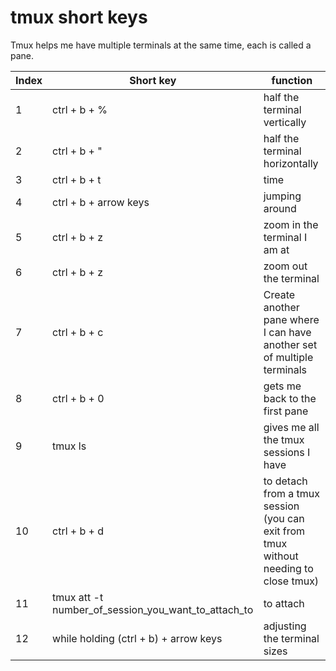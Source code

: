# tmux short keys

Tmux helps me have multiple terminals at the same time, each is called a pane. 

|**Index**|**Short key** | **function**| 
| -- | --|  -- | 
|1 | ctrl + b + %| half the terminal vertically  |
|2 |ctrl + b + "| half the terminal horizontally  | 
|3 |ctrl + b + t| time  | 
|4 |ctrl + b + arrow keys| jumping around  | 
|5 |ctrl + b + z| zoom in the terminal I am at  | 
|6 |ctrl + b + z| zoom out the terminal  | 
|7 |ctrl + b + c| Create another pane where I can have another set of multiple terminals| 
|8 |ctrl + b + 0| gets me back to the first pane| 
|9 |tmux ls | gives me all the tmux sessions I have| 
|10 |ctrl + b + d| to detach from a tmux session (you can exit from tmux without needing to close tmux)| 
|11 |tmux att -t number_of_session_you_want_to_attach_to| to attach| 
|12 |while holding (ctrl + b) + arrow keys| adjusting the terminal sizes| 

